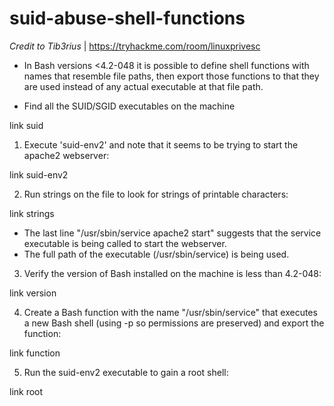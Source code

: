 # suid-abuse-shell-functions
*Credit to Tib3rius* | https://tryhackme.com/room/linuxprivesc

* In Bash versions <4.2-048 it is possible to define shell functions with names that resemble file paths, then export those functions to that they are used instead of any actual executable at that file path.

* Find all the SUID/SGID executables on the machine

link suid

1) Execute 'suid-env2' and note that it seems to be trying to start the apache2 webserver:

link suid-env2

2) Run strings on the file to look for strings of printable characters:

link strings

* The last line "/usr/sbin/service apache2 start" suggests that the service executable is being called to start the webserver.
* The full path of the executable (/usr/sbin/service) is being used.

3) Verify the version of Bash installed on the machine is less than 4.2-048:

link version

4) Create a Bash function with the name "/usr/sbin/service" that executes a new Bash shell (using -p so permissions are preserved) and export the function:

link function

5) Run the suid-env2 executable to gain a root shell:

link root
